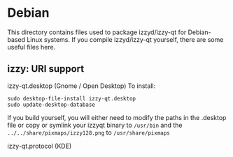 
Debian
====================
This directory contains files used to package izzyd/izzy-qt
for Debian-based Linux systems. If you compile izzyd/izzy-qt yourself, there are some useful files here.

## izzy: URI support ##


izzy-qt.desktop  (Gnome / Open Desktop)
To install:

	sudo desktop-file-install izzy-qt.desktop
	sudo update-desktop-database

If you build yourself, you will either need to modify the paths in
the .desktop file or copy or symlink your izzyqt binary to `/usr/bin`
and the `../../share/pixmaps/izzy128.png` to `/usr/share/pixmaps`

izzy-qt.protocol (KDE)

